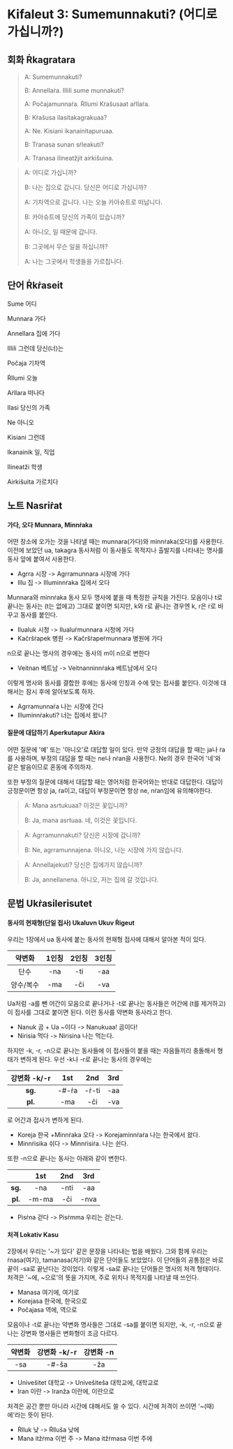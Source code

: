 # Kifaleut 3: Sumemunnakuti? (어디로 가십니까?)



## 회화 Ṙkagratara

> A: Sumemunnakuti?
>
> B: Annellaṙa. Illili sume munnakuti?
>
> A: Počajamunnaṙa. Ṙllumi Kṙašusaat aṙllaṙa.
>
> B: Kṙašusa ilasitakagrakuaa? 
>
> A: Ne. Kisiani ikanainitapuruaa.
>
> B: Tṙanasa sunan sṙleakuti? 
>
> A: Tṙanasa ilineatžjit airkišuina.

> A: 어디로 가십니까?
>
> B: 나는 집으로 갑니다. 당신은 어디로 가십니까?
>
> A: 기차역으로 갑니다. 나는 오늘 카아슈트로 떠납니다.
>
> B: 카아슈트에 당신의 가족이 있습니까?
>
> A: 아니오, 일 때문에 갑니다.
>
> B: 그곳에서 무슨 일을 하십니까?
>
> A: 나는 그곳에서 학생들을 가르칩니다.



## 단어 Ṙkṙaseit

Sume 어디

Munnara 가다

Annellara 집에 가다

Illili 그런데 당신(너)는

Počaja 기차역

Ṙllumi 오늘

Aṙllara 떠나다

Ilasi 당신의 가족

Ne 아니오

Kisiani 그런데

Ikanainik 일, 직업

Ilineatži 학생

Airkišuita 가르치다



## 노트 Nasriṙat

#### 가다, 오다 Munnara, Minnṙaka

어떤 장소에 오가는 것을 나타낼 때는 munnara(가다)와 minnṙaka(오다)를 사용한다. 이전에 보았던 ua, takagra 동사처럼 이 동사들도 목적지나 출발지를 나타내는 명사를 동사 앞에 붙여서 사용한다. 

- Agrra 시장 -> Agrramunnara 시장에 가다
- Illu 집 -> Illuminnṙaka 집에서 오다



Munnara와 minnṙaka 동사 모두 명사에 붙을 때 특정한 규칙을 가진다. 모음이나 t로 끝나는 동사는 (t는 없에고) 그대로 붙이면 되지만, k와 r로 끝나는 경우엔 k, r은 ṙ로 바꾸고 동사를 붙인다.

- Ilualuk 시청 -> Ilualuṙmunnara 시청에 가다
- Kačršṙapek 병원 -> Kačršṙapeṙmunnara 병원에 가다



n으로 끝나는 명사의  경우에는 동사의 m이 n으로 변한다

- Veitnan 베트남 -> Veitnanninnṙaka 베트남에서 오다



이렇게 명사와 동사를 결합한 후에는 동사에 인칭과 수에 맞는 접사를 붙인다. 이것에 대해서는 잠시 후에 알아보도록 하자.

- Agrramunnaṙa 나는 시장에 간다
- Illuminnṙakuti? 너는 집에서 왔니?



#### 질문에 대답하기 Aperkutapur Akira

어떤 질문에 '예' 또는 '아니오'로 대답할 일이 있다. 만약 긍정의 대답을 할 때는 ja나 ṙa를 사용하며, 부정의 대답을 할 때는 ne나 nṙan을 사용한다. Ne의 경우 한국어 '네'와 같은 발음이므로 혼동에 주의하자.

또한 부정의 질문에 대해서 대답할 때는 영어처럼 한국어와는 반대로 대답한다. 대답이 긍정문이면 항상 ja, ṙa이고, 대답이 부정문이면 항상 ne, nṙan임에 유의해야한다.

> A: Mana asrtukuaa? 이것은 꽃입니까?
>
> B: Ja, mana asrtuaa. 네, 이것은 꽃입니다.

> A: Agrramunnakuti? 당신은 시장에 갑니까?
>
> B: Ne, agrramunnajena. 아니오, 나는 시장에 가지 않습니다.

> A: Annellajekuti? 당신은 집에가지 않습니까?
>
> B: Ja, annellanena. 아니오, 저는 집에 갈 것입니다.



## 문법 Ukṙasilerisutet

#### 동사의 현재형(단일 접사) Ukaluvn Ukuv Ṙigeut

우리는 1장에서 ua 동사에 붙는 동사의 현재형 접사에 대해서 알아본 적이 있다.

|  약변화   | 1인칭 | 2인칭 | 3인칭 |
| :-------: | :---: | :---: | :---: |
|   단수    |  -na  |  -ti  |  -aa  |
| 양수/복수 |  -ma  |  -či  |  -va  |

Ua처럼 -a를 뺀 어간이 모음으로 끝나거나 -t로 끝나는 동사들은 어간에 (t를 제거하고) 이 접사를 그대로 붙이면 된다. 이런 동사를 약변화 동사라고 한다. 

- Nanuk 곰 + Ua ~이다 -> Nanukuaa! 곰이다!
- Nirisia 먹다 -> Nirisina 나는 먹는다.



하지만 -k, -r, -n으로 끝나는 동사들에 이 접사들이 붙을 때는 자음들끼리 충돌해서 형태가 변하게 된다. 우선 -k나 -r로 끝나는 동사의 경우에는

| 강변화 -k/-r |  1st  |  2nd  | 3rd  |
| :----------: | :---: | :---: | :--: |
|   **sg.**    | -#-ṙa | -ṙ-ti | -aa  |
|   **pl.**    |  -ma  |  -či  | -va  |

로 어간과 접사가 변하게 된다.

- Koreja 한국 +Minnṙaka 오다 -> Korejaminnṙaṙa 나는 한국에서 왔다.
- Minnṙisika 쉬다 -> Minnṙisiṙa. 나는 쉰다.



또한 -n으로 끝나는 동사는 아래와 같이 변한다.

|         |  1st  | 2nd  | 3rd  |
| :-----: | :---: | :--: | :--: |
| **sg.** |  -na  | -nti | -aa  |
| **pl.** | -m-ma | -či  | -nva |

- Pisṙna 걷다 -> Pisṙmma 우리는 걷는다.



#### 처격 Lokativ Kasu

2장에서 우리는 '~가 있다' 같은 문장을 나타내는 법을 배웠다. 그와 함께 우리는 ṙnasa(여기), tamanasa(저기)와 같은 단어들도 보았었다. 이 단어들의 공통점은 바로 끝이 -sa로 끝난다는 것이었다. 이렇게 -sa로 끝나는 단어들은 명사의 처격 형태이다. 처격은 '~에, ~으로'의 뜻을 가지며, 주로 위치나 목적지를 나타낼 때 쓰인다.

- Manasa 여기에, 여기로
- Korejasa 한국에, 한국으로
- Počajasa 역에, 역으로

모음이나 -t로 끝나는 약변화 명사들은 그대로 -sa를 붙이면 되지만, -k, -r, -n으로 끝나는 강변화 명사들은 변화형이 조금 다르다.

| 약변화 | 강변화 -k/-r | 강변화 -n |
| :----: | :----------: | :-------: |
|  -sa   |    -#-ša     |    -ža    |

- Univešitet 대학교 -> Univešiteša 대학교에, 대학교로
- Iran 이란 -> Iranža 이란에, 이란으로

처격은 공간 뿐만 아니라 시간에 대해서도 쓸 수 있다. 시간에 처격이 쓰이면 '~(때)에'라는 뜻이 된다.

- Ṙlluk 낮 -> Ṙlluša 낮에
- Mana itžṙma 이번 주 -> Mana itžṙmasa 이번 주에